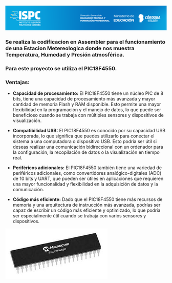 ![logos](/Desarrollo/assets/ISPC_portada.png)

### **Se realiza la codificacion en Assembler para el funcionamiento de una Estacion Metereologica donde nos muestra Temperatura, Humedad y Presión atmosférica.**

### Para este proyecto se utiliza el PIC18F4550.

### Ventajas:

* **Capacidad de procesamiento:** El PIC18F4550 tiene un núcleo PIC de 8 bits,  tiene una capacidad de procesamiento más avanzada y mayor cantidad de memoria Flash y RAM disponible. Esto permite una mayor flexibilidad en la programación y el manejo de datos, lo que puede ser beneficioso cuando se trabaja con múltiples sensores y dispositivos de visualización.

* **Compatibilidad USB:** El PIC18F4550 es conocido por su capacidad USB incorporada, lo que significa que puedes utilizarlo para conectar el sistema a una computadora o dispositivo USB. Esto podría ser útil si deseas realizar una comunicación bidireccional con un ordenador para la configuración, la recopilación de datos o la visualización en tiempo real.

* **Periféricos adicionales:** El PIC18F4550 también tiene una variedad de periféricos adicionales, como convertidores analógico-digitales (ADC) de 10 bits y UART, que pueden ser útiles en aplicaciones que requieren una mayor funcionalidad y flexibilidad en la adquisición de datos y la comunicación.

* **Código más eficiente:** Dado que el PIC18F4550 tiene más recursos de memoria y una arquitectura de instrucción más avanzada, podrías ser capaz de escribir un código más eficiente y optimizado, lo que podría ser especialmente útil cuando se trabaja con varios sensores y dispositivos.

![pic](/Desarrollo/assets/PIC18F4550.jfif)
